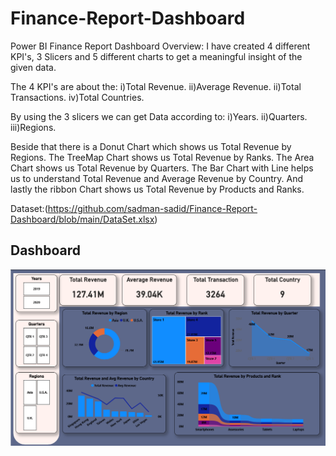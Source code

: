 # Finance-Report-Dashboard
Power BI Finance Report Dashboard
Overview: I have created 4 different KPI's, 3 Slicers and 5 different charts to get a meaningful insight of the given data.

The 4 KPI's are about the:
i)Total Revenue.
ii)Average Revenue.
ii)Total Transactions. 
iv)Total Countries.

By using the 3 slicers we can get Data according to:
i)Years.
ii)Quarters.
iii)Regions.

Beside that there is a Donut Chart which shows us Total Revenue by Regions. The TreeMap Chart shows us Total Revenue by Ranks. The Area Chart shows us Total Revenue by Quarters. The Bar Chart with Line helps us to understand Total Revenue and Average Revenue by Country. And lastly the ribbon Chart shows us Total Revenue by Products and Ranks.

Dataset:(https://github.com/sadman-sadid/Finance-Report-Dashboard/blob/main/DataSet.xlsx)

## Dashboard
![Finance Report.png](https://github.com/sadman-sadid/Finance-Report-Dashboard/blob/main/Finance%20Report.png)

